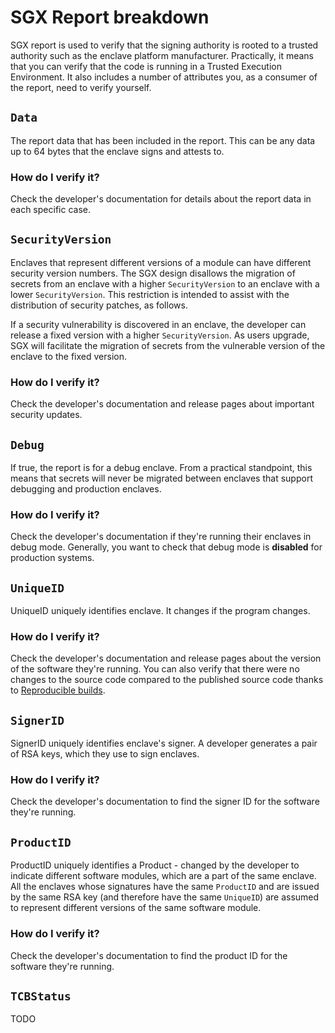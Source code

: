 # SGX Report breakdown

SGX report is used to verify that the signing authority is rooted to a trusted authority such as the enclave platform manufacturer. Practically, it means that you can verify that the code is running in a Trusted Execution Environment. It also includes a number of attributes you, as a consumer of the report, need to verify yourself.

## `Data`
The report data that has been included in the report. This can be any data up to 64 bytes that the enclave signs and attests to.

### How do I verify it?

Check the developer's documentation for details about the report data in each specific case.

## `SecurityVersion`
Enclaves that represent different versions of a module can have different security version numbers.
The SGX design disallows the migration of secrets from an enclave with a higher `SecurityVersion` to an enclave with a lower `SecurityVersion`. This restriction is intended to assist with the distribution of security patches, as follows.

If a security vulnerability is discovered in an enclave, the developer can release a fixed version with a higher `SecurityVersion`.
As users upgrade, SGX will facilitate the migration of secrets from the vulnerable version of the enclave to the
fixed version.

### How do I verify it?

Check the developer's documentation and release pages about important security updates.

## `Debug`
If true, the report is for a debug enclave. From a practical standpoint, this means that secrets will never be migrated between enclaves that support debugging and production enclaves.

### How do I verify it?

Check the developer's documentation if they're running their enclaves in debug mode. Generally, you want to check that debug mode is **disabled** for production systems.

## `UniqueID`
UniqueID uniquely identifies enclave. It changes if the program changes.

### How do I verify it?
Check the developer's documentation and release pages about the version of the software they're running. You can also verify that there were no changes to the source code compared to the published source code thanks to [Reproducible builds](./REPRODUCIBLE_BUILDS.md).

## `SignerID`
SignerID uniquely identifies enclave's signer. A developer generates a pair of RSA keys, which they use to sign enclaves.

### How do I verify it?

Check the developer's documentation to find the signer ID for the software they're running.

## `ProductID`
ProductID uniquely identifies a Product - changed by the developer to indicate different software modules, which are a part of the same enclave. All the enclaves whose signatures have the same `ProductID` and are issued by the same RSA key (and therefore have the same `UniqueID`) are assumed to represent different versions of the same software module.

### How do I verify it?

Check the developer's documentation to find the product ID for the software they're running.

## `TCBStatus`

TODO
